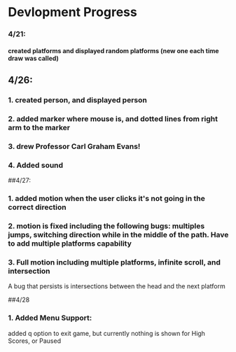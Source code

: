 # Devlopment Progress
### 4/21:
#### created platforms and displayed random platforms (new one each time draw was called)

## 4/26:
### 1. created person, and displayed person
### 2. added marker where mouse is, and dotted lines from right arm to the marker
### 3. drew Professor Carl Graham Evans!
### 4. Added sound

##4/27:
### 1. added motion when the user clicks it's not going in the correct direction
### 2. motion is fixed including the following bugs: multiples jumps, switching direction while in the middle of the path. Have to add multiple platforms capability
### 3. Full motion including multiple platforms, infinite scroll, and intersection
A bug that persists is intersections between the head and the next platform

##4/28
### 1. Added Menu Support:
added q option to exit game, but currently nothing is shown for High Scores, or Paused
